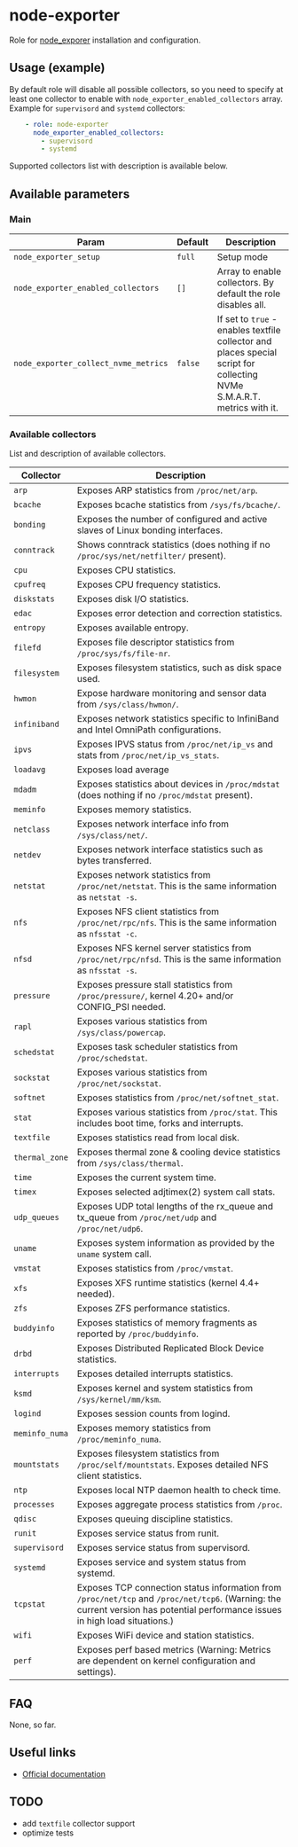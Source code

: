 # node-exporter

Role for [node_exporer](https://github.com/prometheus/node_exporter) installation and configuration.

## Usage (example)

By default role will disable all possible collectors, so you need to specify at least one collector to enable with `node_exporter_enabled_collectors` array. Example for `supervisord` and `systemd` collectors:

```yaml
    - role: node-exporter
      node_exporter_enabled_collectors:
        - supervisord
        - systemd
```

Supported collectors list with description is available below.

## Available parameters

### Main

| Param | Default | Description |
| -------- | -------- | -------- |
| `node_exporter_setup` | `full` | Setup mode |
| `node_exporter_enabled_collectors` | `[]` | Array to enable collectors. By default the role disables all. |
| `node_exporter_collect_nvme_metrics` | `false` | If set to `true` - enables textfile collector and places special script for collecting NVMe S.M.A.R.T. metrics with it. |

### Available collectors

List and description of available collectors.

| Collector | Description |
| -------- | -------- |
| `arp` | Exposes ARP statistics from `/proc/net/arp`. |
| `bcache` | Exposes bcache statistics from `/sys/fs/bcache/`. |
| `bonding` | Exposes the number of configured and active slaves of Linux bonding interfaces. |
| `conntrack` | Shows conntrack statistics (does nothing if no `/proc/sys/net/netfilter/` present). |
| `cpu` | Exposes CPU statistics. |
| `cpufreq` | Exposes CPU frequency statistics. |
| `diskstats` | Exposes disk I/O statistics. |
| `edac` | Exposes error detection and correction statistics. |
| `entropy` | Exposes available entropy. |
| `filefd` | Exposes file descriptor statistics from `/proc/sys/fs/file-nr`. |
| `filesystem` | Exposes filesystem statistics, such as disk space used. |
| `hwmon` | Expose hardware monitoring and sensor data from `/sys/class/hwmon/`. |
| `infiniband` | Exposes network statistics specific to InfiniBand and Intel OmniPath configurations. |
| `ipvs` | Exposes IPVS status from `/proc/net/ip_vs` and stats from `/proc/net/ip_vs_stats`. |
| `loadavg` | Exposes load average |
| `mdadm` | Exposes statistics about devices in `/proc/mdstat` (does nothing if no `/proc/mdstat` present). |
| `meminfo` | Exposes memory statistics. |
| `netclass` | Exposes network interface info from `/sys/class/net/`. |
| `netdev` | Exposes network interface statistics such as bytes transferred. |
| `netstat` | Exposes network statistics from `/proc/net/netstat`. This is the same information as `netstat -s`. |
| `nfs` | Exposes NFS client statistics from `/proc/net/rpc/nfs`. This is the same information as `nfsstat -c`. |
| `nfsd` | Exposes NFS kernel server statistics from `/proc/net/rpc/nfsd`. This is the same information as `nfsstat -s`. |
| `pressure` | Exposes pressure stall statistics from `/proc/pressure/`, kernel 4.20+ and/or CONFIG_PSI needed. |
| `rapl` | Exposes various statistics from `/sys/class/powercap`. |
| `schedstat` | Exposes task scheduler statistics from `/proc/schedstat`. |
| `sockstat` | Exposes various statistics from `/proc/net/sockstat`. |
| `softnet` | Exposes statistics from `/proc/net/softnet_stat`. |
| `stat` | Exposes various statistics from `/proc/stat`. This includes boot time, forks and interrupts. |
| `textfile` | Exposes statistics read from local disk. |
| `thermal_zone` | Exposes thermal zone & cooling device statistics from `/sys/class/thermal`. |
| `time` | Exposes the current system time. |
| `timex` | Exposes selected adjtimex(2) system call stats. |
| `udp_queues` | Exposes UDP total lengths of the rx_queue and tx_queue from `/proc/net/udp` and `/proc/net/udp6`. |
| `uname` | Exposes system information as provided by the `uname` system call. |
| `vmstat` | Exposes statistics from `/proc/vmstat`. |
| `xfs` | Exposes XFS runtime statistics (kernel 4.4+ needed). |
| `zfs` | Exposes ZFS performance statistics. |
| `buddyinfo` | Exposes statistics of memory fragments as reported by `/proc/buddyinfo`. |
| `drbd` | Exposes Distributed Replicated Block Device statistics. |
| `interrupts` | Exposes detailed interrupts statistics. |
| `ksmd` | Exposes kernel and system statistics from `/sys/kernel/mm/ksm`. |
| `logind` | Exposes session counts from logind. |
| `meminfo_numa` | Exposes memory statistics from `/proc/meminfo_numa`. |
| `mountstats` | Exposes filesystem statistics from `/proc/self/mountstats`. Exposes detailed NFS client statistics. |
| `ntp` | Exposes local NTP daemon health to check time. |
| `processes` | Exposes aggregate process statistics from `/proc`. |
| `qdisc` | Exposes queuing discipline statistics. |
| `runit` | Exposes service status from runit. |
| `supervisord` | Exposes service status from supervisord. |
| `systemd` | Exposes service and system status from systemd. |
| `tcpstat` | Exposes TCP connection status information from `/proc/net/tcp` and `/proc/net/tcp6`. (Warning: the current version has potential performance issues in high load situations.) |
| `wifi` | Exposes WiFi device and station statistics. |
| `perf` | Exposes perf based metrics (Warning: Metrics are dependent on kernel configuration and settings). |

## FAQ

None, so far.

## Useful links

- [Official documentation](https://github.com/prometheus/node_exporter/blob/master/README.md)

## TODO

- add `textfile` collector support
- optimize tests

